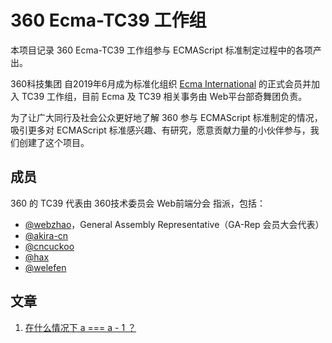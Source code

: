 # 360 Ecma-TC39 工作组

本项目记录 360 Ecma-TC39 工作组参与 ECMAScript 标准制定过程中的各项产出。

360科技集团 自2019年6月成为标准化组织 [Ecma International](https://en.wikipedia.org/wiki/Ecma_International) 的正式会员并加入 TC39 工作组，目前  Ecma 及 TC39 相关事务由 Web平台部奇舞团负责。

为了让广大同行及社会公众更好地了解 360 参与 ECMAScript 标准制定的情况，吸引更多对 ECMAScript 标准感兴趣、有研究，愿意贡献力量的小伙伴参与，我们创建了这个项目。



## 成员

360 的 TC39 代表由 360技术委员会 Web前端分会 指派，包括：

-   [@webzhao](https://github.com/webzhao)，General Assembly Representative（GA-Rep 会员大会代表）
-   [@akira-cn](https://github.com/akira-cn)
-   [@cncuckoo](https://github.com/cncuckoo)
-   [@hax](https://github.com/hax)
-   [@welefen](https://github.com/welefen)

<!--## 前成员-->

<!--## 贡献-->

## 文章

1. [在什么情况下 a === a - 1 ？](/articles/20190722_在什么情况下a%3D%3D%3Da-1？.md)
